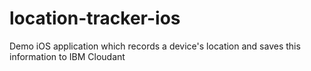 # location-tracker-ios
 Demo iOS application which records a device's location and saves this information to IBM Cloudant
